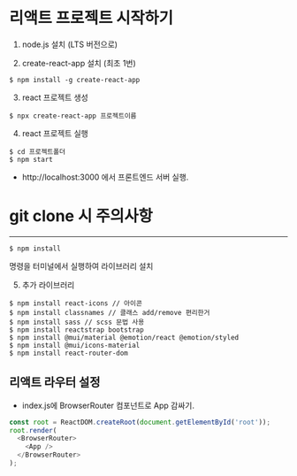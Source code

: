 # 리액트 프로젝트 시작하기

1. node.js 설치 (LTS 버전으로)

2. create-react-app 설치 (최초 1번)
```
$ npm install -g create-react-app
```
3. react 프로젝트 생성

```
$ npx create-react-app 프로젝트이름
```
4. react 프로젝트 실행

```
$ cd 프로젝트폴더
$ npm start
```
- http://localhost:3000 에서 프론트엔드 서버 실행.

# git clone 시 주의사항

---
```
$ npm install
```
명령을 터미널에서 실행하여 라이브러리 설치

5. 추가 라이브러리
```
$ npm install react-icons // 아이콘
$ npm install classnames // 클래스 add/remove 편리한거
$ npm install sass // scss 문법 사용
$ npm install reactstrap bootstrap
$ npm install @mui/material @emotion/react @emotion/styled
$ npm install @mui/icons-material
$ npm install react-router-dom
```

## 리액트 라우터 설정

- index.js에 BrowserRouter 컴포넌트로 App 감싸기.

```javascript
const root = ReactDOM.createRoot(document.getElementById('root'));
root.render(
  <BrowserRouter>
    <App />
  </BrowserRouter>
);
```